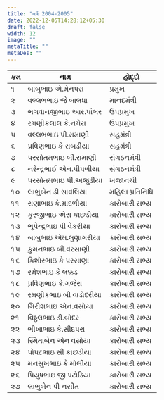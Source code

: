 ```yaml
---
title: "વર્ષ 2004-2005"
date: 2022-12-05T14:28:12+05:30
draft: false
width: 12
image: ""
metaTitle: ""
metaDes: ""
---
```


| ક્રમ | નામ | હોદ્દો |
| --- | --- | --- |
| ૧ | બાબુભાઇ એ.મેનપરા | પ્રમુખ |
| ૨ | વલ્લભભાઇ જે બાલધા | માનદમંત્રી |
| ૩ | ભગવાનજીભાઇ આર.પાંભર | ઉપપ્રમુખ |
| ૪ | રમણીકલાલ કે.નમેરા | ઉપપ્રમુખ |
| ૫ | વલ્લભભાઇ પી.રામાણી | સહમંત્રી |
| ૬ | પ્રવિણભાઇ કે રાબડીયા | સહમંત્રી |
| ૭ | પરસોતમભાઇ બી.રામાણી | સંગઠનમંત્રી |
| ૮ | નરેન્દ્રભાઈ એન.પીપળીયા | સંગઠનમંત્રી |
| ૯ | પરસોતમભાઇ પી.અજુડીયા | ખજાનચી |
| ૧૦ | લાભુબેન ડી સાવલિયા | મહિલા પ્રતિનિધિ |
| ૧૧ | રાણાભાઇ કે.માદળીયા | કારોબારી સભ્ય |
| ૧૨ | કુરજીભાઇ એસ કાછડીયા | કારોબારી સભ્ય |
| ૧૩ | ભૂપેન્દ્રભાઇ પી વેકરીયા | કારોબારી સભ્ય |
| ૧૪ | બાબુભાઇ એમ.લુણાગરીયા | કારોબારી સભ્ય |
| ૧૫ | કુમનભાઇ બી.વરસાણી | કારોબારી સભ્ય |
| ૧૬ | કિશોરભાઇ કે પરસાણા | કારોબારી સભ્ય |
| ૧૭ | રમેશભાઇ કે લક્કડ | કારોબારી સભ્ય |
| ૧૮ | પ્રવિણભાઇ કે.ગજેરા | કારોબારી સભ્ય |
| ૧૯ | રમણીકભાઇ બી વાડોદરીયા | કારોબારી સભ્ય |
| ૨૦ | ગિરીશભાઇ એન.વસોયા | કારોબારી સભ્ય |
| ૨૧ | વિઠ્ઠલભાઇ ડી.બોદર | કારોબારી સભ્ય |
| ૨૨ | ભીખાભાઇ કે.સીદપરા | કારોબારી સભ્ય |
| ૨૩ | સ્મિતાબેન એન વસોયા | કારોબારી સભ્ય |
| ૨૪ | પોપટભાઇ સી કાછડીયા | કારોબારી સભ્ય |
| ૨૫ | મનસુખભાઇ કે મોલીયા | કારોબારી સભ્ય |
| ૨૬ | પિયુષભાઇ જી પટોડિયા | કારોબારી સભ્ય |
| ૨૭ | લાભુબેન પી નસીત | કારોબારી સભ્ય |
